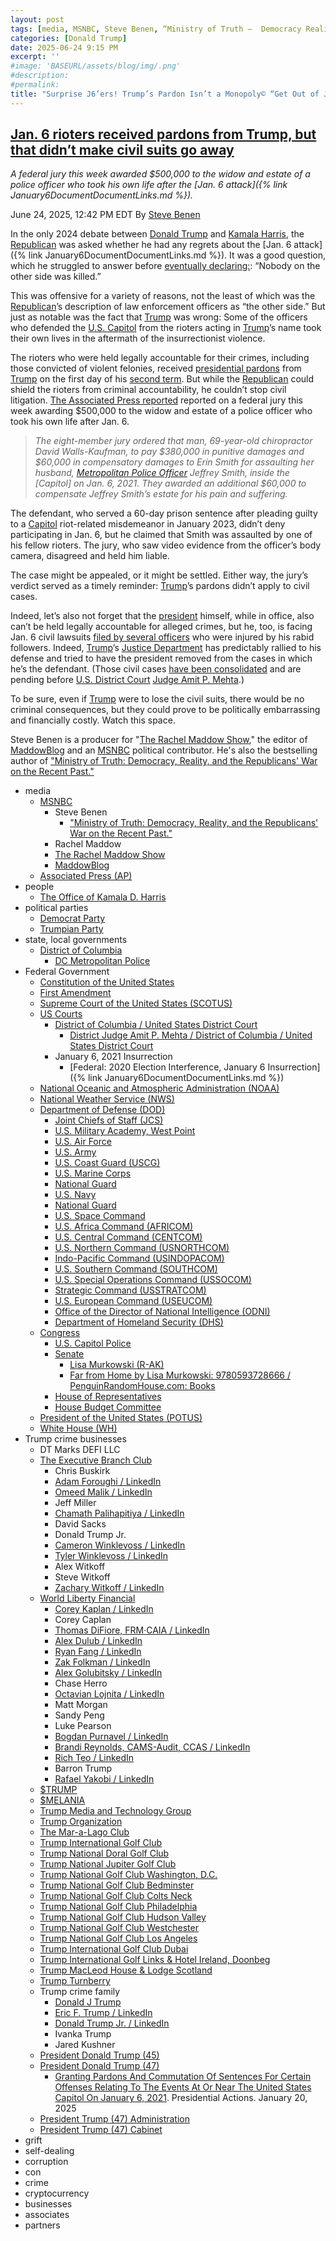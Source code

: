 ```yaml
---
layout: post
tags: [media, MSNBC, Steve Benen, “Ministry of Truth –  Democracy Reality and the Republicans’ War on the Recent Past.”, Rachel Maddow, The Rachel Maddow Show, MaddowBlog, Associated Press (AP), people, The Office of Kamala D. Harris, political parties, Democrat Party, Trumpian Party, state local governments, District of Columbia, DC Metropolitan Police, Federal Government, Constitution of the United States, First Amendment, Supreme Court of the United States (SCOTUS), US Courts, District of Columbia / United States District Court, District Judge Amit P. Mehta / District of Columbia / United States District Court, January 6 2021 Insurrection, Federal –  2020 Election Interference January 6 Insurrection, National Oceanic and Atmospheric Administration (NOAA), National Weather Service (NWS), Department of Defense (DOD), Joint Chiefs of Staff (JCS), U.S. Military Academy West Point, U.S. Air Force, U.S. Army, U.S. Coast Guard (USCG), U.S. Marine Corps, National Guard, U.S. Navy, National Guard, U.S. Space Command, U.S. Africa Command (AFRICOM), U.S. Central Command (CENTCOM), U.S. Northern Command (USNORTHCOM), Indo-Pacific Command (USINDOPACOM), U.S. Southern Command (SOUTHCOM), U.S. Special Operations Command (USSOCOM), Strategic Command (USSTRATCOM), U.S. European Command (USEUCOM), Office of the Director of National Intelligence (ODNI), Department of Homeland Security (DHS), Congress, U.S. Capitol Police, Senate, Lisa Murkowski (R-AK), Far from Home by Lisa Murkowski –  9780593728666 / PenguinRandomHouse.com –  Books, House of Representatives, House Budget Committee, President of the United States (POTUS), White House (WH), Trump crime businesses, DT Marks DEFI LLC, The Executive Branch Club, Chris Buskirk, Adam Foroughi / LinkedIn, Omeed Malik / LinkedIn, Jeff Miller, Chamath Palihapitiya / LinkedIn, David Sacks, Donald Trump Jr., Cameron Winklevoss / LinkedIn, Tyler Winklevoss / LinkedIn, Alex Witkoff, Steve Witkoff, Zachary Witkoff / LinkedIn, World Liberty Financial, Corey Kaplan / LinkedIn, Corey Caplan, Thomas DiFiore FRM·CAIA / LinkedIn, Alex Dulub / LinkedIn, Ryan Fang / LinkedIn, Zak Folkman / LinkedIn, Alex Golubitsky / LinkedIn, Chase Herro, Octavian Lojnita / LinkedIn, Matt Morgan, Sandy Peng, Luke Pearson, Bogdan Purnavel / LinkedIn, Brandi Reynolds CAMS-Audit CCAS / LinkedIn, Rich Teo / LinkedIn, Barron Trump, Rafael Yakobi / LinkedIn, $TRUMP, $MELANIA, Trump Media and Technology Group, Trump Organization, The Mar-a-Lago Club, Trump International Golf Club, Trump National Doral Golf Club, Trump National Jupiter Golf Club, Trump National Golf Club Washington D.C., Trump National Golf Club Bedminster, Trump National Golf Club Colts Neck, Trump National Golf Club Philadelphia, Trump National Golf Club Hudson Valley, Trump National Golf Club Westchester, Trump National Golf Club Los Angeles, Trump International Golf Club Dubai, Trump International Golf Links & Hotel Ireland Doonbeg, Trump MacLeod House & Lodge Scotland, Trump Turnberry, Trump crime family, Donald J Trump, Eric F. Trump / LinkedIn, Donald Trump Jr. / LinkedIn, Ivanka Trump, Jared Kushner, President Donald Trump (45), President Donald Trump (47), Granting Pardons And Commutation Of Sentences For Certain Offenses Relating To The Events At Or Near The United States Capitol On January 6 2021. Presidential Actions. January 20 2025, President Trump (47) Administration, President Trump (47) Cabinet, grift, self-dealing, corruption, con, crime, cryptocurrency, businesses, associates, partners]
categories: [Donald Trump]
date: 2025-06-24 9:15 PM
excerpt: ''
#image: 'BASEURL/assets/blog/img/.png'
#description:
#permalink:
title: "Surprise J6’ers! Trump’s Pardon Isn’t a Monopoly© “Get Out of Jail/Fine Free Card” For Civil Lawsuits. Even Trump As President Ain’t Immune!"
---
```



## [Jan. 6 rioters received pardons from Trump, but that didn’t make civil suits go away](https://www.msnbc.com/rachel-maddow-show/maddowblog/jan-6-rioters-received-pardons-trump-didnt-make-civil-suits-go-away-rcna214772)

*A federal jury this week awarded \$500,000 to the widow and estate of a police officer who took his own life after the [Jan. 6 attack]({% link January6DocumentDocumentLinks.md %}).*

June 24, 2025, 12:42 PM EDT
By [Steve Benen](https://www.msnbc.com/author/steve-benen-ncpn433601)

In the only 2024 debate between [Donald Trump](https://www.msnbc.com/rachel-maddow-show/maddowblog/trump-drops-f-bomb-israel-iran-face-accusations-ceasefire-violations-rcna214698) and [Kamala Harris](https://kamalaharris.com/), the [Republican](https://www.gop.com/) was asked whether he had any regrets about the [Jan. 6 attack]({% link January6DocumentDocumentLinks.md %}). It was a good question, which he struggled to answer before [eventually declaring:](https://www.msnbc.com/rachel-maddow-show/maddowblog/debate-trump-claims-nothing-jan-6-attack-rcna170639): “Nobody on the other side was killed.”

This was offensive for a variety of reasons, not the least of which was the [Republican](https://www.gop.com/)’s description of law enforcement officers as “the other side.” But just as notable was the fact that [Trump](https://www.donaldjtrump.com/) was wrong: Some of the officers who defended the [U.S. Capitol](https://www.congress.gov/) from the rioters acting in [Trump](https://www.donaldjtrump.com/)’s name took their own lives in the aftermath of the insurrectionist violence.

The rioters who were held legally accountable for their crimes, including those convicted of violent felonies, received [presidential pardons](https://www.whitehouse.gov/presidential-actions/2025/01/granting-pardons-and-commutation-of-sentences-for-certain-offenses-relating-to-the-events-at-or-near-the-united-states-capitol-on-january-6-2021/) from [Trump](https://www.donaldjtrump.com/) on the first day of his [second term](https://www.whitehouse.gov/administration/donald-j-trump/). But while the [Republican](https://www.gop.com/,) could shield the rioters from criminal accountability, he couldn’t stop civil litigation. [The Associated Press reported](https://apnews.com/article/officer-jeffrey-smith-trump-capitol-riot-trial-8b9c2130923fbd17f0e3bc9c10b538f2) reported on a federal jury this week awarding \$500,000 to the widow and estate of a police officer who took his own life after Jan. 6.

> *The eight-member jury ordered that man, 69-year-old chiropractor David Walls-Kaufman, to pay \$380,000 in punitive damages and \$60,000 in compensatory damages to Erin Smith for assaulting her husband, [Metropolitan Police Officer](https://mpdc.dc.gov/node) Jeffrey Smith, inside the [Capitol] on Jan. 6, 2021. They awarded an additional \$60,000 to compensate Jeffrey Smith’s estate for his pain and suffering.*

The defendant, who served a 60-day prison sentence after pleading guilty to a [Capitol](https://www.congress.gov/) riot-related misdemeanor in January 2023, didn’t deny participating in Jan. 6, but he claimed that Smith was assaulted by one of his fellow rioters. The jury, who saw video evidence from the officer’s body camera, disagreed and held him liable.

The case might be appealed, or it might be settled. Either way, the jury’s verdict served as a timely reminder: [Trump](https://www.donaldjtrump.com/)’s pardons didn’t apply to civil cases.

Indeed, let’s also not forget that the [president](https://www.whitehouse.gov/) himself, while in office, also can’t be held legally accountable for alleged crimes, but he, too, is facing Jan. 6 civil lawsuits [filed by several officers](https://www.msnbc.com/rachel-maddow-show/maddowblog/trumps-justice-department-seeks-shield-president-jan-6-civil-cases-rcna197505) who were injured by his rabid followers. Indeed, [Trump](https://www.donaldjtrump.com/)’s [Justice Department](https://www.justice.gov/) has predictably rallied to his defense and tried to have the president removed from the cases in which he’s the defendant. (Those civil cases [have been consolidated](https://www.nytimes.com/2024/12/06/us/politics/trump-jan-6-civil-cases.html) and are pending before [U.S. District Court](https://www.dcd.uscourts.gov/) [Judge Amit P. Mehta](https://www.dcd.uscourts.gov/content/district-judge-amit-p-mehta).)

To be sure, even if [Trump](https://www.donaldjtrump.com/) were to lose the civil suits, there would be no criminal consequences, but they could prove to be politically embarrassing and financially costly. Watch this space.

Steve Benen is a producer for "[The Rachel Maddow Show](https://www.msnbc.com/rachel-maddow-show)," the editor of [MaddowBlog](https://www.msnbc.com/rachel-maddow-show) and an [MSNBC](https://www.msnbc.com/) political contributor. He's also the bestselling author of ["Ministry of Truth: Democracy, Reality, and the Republicans' War on the Recent Past."](https://www.harpercollins.com/products/ministry-of-truth-steve-benen)

- media
    - [MSNBC](https://www.msnbc.com/)
        - Steve Benen
            - ["Ministry of Truth: Democracy, Reality, and the Republicans' War on the Recent Past."](https://www.harpercollins.com/products/ministry-of-truth-steve-benen)
        - Rachel Maddow 
        - [The Rachel Maddow Show](https://www.msnbc.com/rachel-maddow-show)
        - [MaddowBlog](https://www.msnbc.com/rachel-maddow-show) 
    - [Associated Press (AP)](https://www.apnews.com/)
- people 
    - [The Office of Kamala D. Harris](https://kamalaharris.com/)
- political parties 
    - [Democrat Party](https://www.democrats.org/)
    - [Trumpian Party](https://www.gop.com/)
- state, local governments 
    - [District of Columbia](https://dc.gov/)
        - [DC Metropolitan Police](https://mpdc.dc.gov/node)
- Federal Government 
    - [Constitution of the United States](https://constitution.congress.gov/)
    - [First Amendment](https://constitution.congress.gov/constitution/amendment-1/)
    - [Supreme Court of the United States (SCOTUS)](https://www.supremecourt.gov/)
    - [US Courts](https://www.uscourts.gov/)
        - [District of Columbia / United States District Court](https://www.dcd.uscourts.gov/)
            - [District Judge Amit P. Mehta / District of Columbia / United States District Court](https://www.dcd.uscourts.gov/content/district-judge-amit-p-mehta)
        - January 6, 2021 Insurrection 
            - [Federal: 2020 Election Interference, January 6 Insurrection]({% link January6DocumentDocumentLinks.md %})
    - [National Oceanic and Atmospheric Administration (NOAA)](https://www.noaa.gov/)
    - [National Weather Service (NWS)](https://www.weather.gov/)
    - [Department of Defense (DOD)](https://www.defense.gov/)
        - [Joint Chiefs of Staff (JCS)](https://www.jcs.mil/)
        - [U.S. Military Academy, West Point](https://www.westpoint.edu/)
        - [U.S. Air Force](https://www.af.mil/)
        - [U.S. Army](https://www.army.mil/)
        - [U.S. Coast Guard (USCG)](https://www.uscg.mil/)
        - [U.S. Marine Corps](https://www.marines.mil/)
        - [National Guard](https://www.nationalguard.mil/)
        - [U.S. Navy](https://www.navy.mil/)
        - [National Guard](https://www.nationalguard.mil/)
        - [U.S. Space Command](https://www.spacecom.mil/)
        - [U.S. Africa Command (AFRICOM)](https://www.africom.mil/)
        - [U.S. Central Command (CENTCOM)](https://www.centcom.mil/)
        - [U.S. Northern Command (USNORTHCOM)](https://www.northcom.mil/)
        - [Indo-Pacific Command (USINDOPACOM)](https://www.pacom.mil/)
        - [U.S. Southern Command (SOUTHCOM)](http://www.southcom.mil/)
        - [U.S. Special Operations Command (USSOCOM)](https://www.socom.mil/)
        - [Strategic Command (USSTRATCOM)](http://www.stratcom.mil/)
        - [U.S. European Command (USEUCOM)](https://www.eucom.mil/)
        - [Office of the Director of National Intelligence (ODNI)](https://www.odni.gov/)
        - [Department of Homeland Security (DHS)](https://www.dhs.gov/)
    - [Congress](https;//www.congress.gov/)
        - [U.S. Capitol Police](https://www.uscp.gov/)
        - [Senate](https://www.senate.gov/)
            - [Lisa Murkowski (R-AK)](https://www.murkowski.senate.gov/)
            - [Far from Home by Lisa Murkowski: 9780593728666 / PenguinRandomHouse.com: Books](https://www.penguinrandomhouse.com/books/743990/far-from-home-by-lisa-murkowski-with-charles-wohlforth/)
        - [House of Representatives](https://www.house.gov/)
        - [House Budget Committee ](https://budget.house.gov/)
    - [President of the United States (POTUS)](https://www.whitehouse.gov/)
    - [White House (WH)](https://www.whitehouse.gov/)
- Trump crime businesses
    - DT Marks DEFI LLC
    - [The Executive Branch Club](https://www.theexecutivebranchclub.com/)
        - Chris Buskirk
        - [Adam Foroughi / LinkedIn](https://www.linkedin.com/in/adamforoughi/)
        - [Omeed Malik / LinkedIn](https://www.linkedin.com/in/omeed-malik-b483b1186/)
        - Jeff Miller
        - [Chamath Palihapitiya / LinkedIn](https://www.linkedin.com/in/chamath/)
        - David Sacks
        - Donald Trump Jr.
        - [Cameron Winklevoss / LinkedIn](https://www.linkedin.com/in/winklevoss/)
        - [Tyler Winklevoss / LinkedIn](https://www.linkedin.com/in/tylerwinklevoss/)
        - Alex Witkoff
        - Steve Witkoff
        - [Zachary Witkoff / LinkedIn](https://www.linkedin.com/in/zachary-witkoff-038a4143/)
    - [World Liberty Financial](https://worldlibertyfinancial.com/)
        - [Corey Kaplan / LinkedIn](https://www.linkedin.com/in/coreykaplan/)
        - Corey Caplan
        - [Thomas DiFiore, FRM·CAIA / LinkedIn](https://www.linkedin.com/in/thomasdifiore42/)
        - [Alex Dulub / LinkedIn](https://www.linkedin.com/in/alexei-dulub/)
        - [Ryan Fang / LinkedIn](https://www.linkedin.com/in/ryan-fang-245011a2/)
        - [Zak Folkman / LinkedIn](https://www.linkedin.com/in/zak-folkman-0300669a/)
        - [Alex Golubitsky / LinkedIn](https://www.linkedin.com/in/alexgolubitsky/)
        - Chase Herro
        - [Octavian Lojnita / LinkedIn](https://www.linkedin.com/in/octavian-lojnita/)
        - Matt Morgan
        - Sandy Peng
        - Luke Pearson
        - [Bogdan Purnavel / LinkedIn](https://www.linkedin.com/in/bogdan-purnavel-73b05a14b/)
        - [Brandi Reynolds, CAMS-Audit, CCAS / LinkedIn](https://www.linkedin.com/in/brandi-reynolds-cams-audit-ccas-64b8aa53/)
        - [Rich Teo / LinkedIn](https://www.linkedin.com/in/richteo/)
        - Barron Trump
        - [Rafael Yakobi / LinkedIn](https://www.linkedin.com/in/rafaelyakobi/)
    - [$TRUMP](https://gettrumpmemes.com/)
    - [$MELANIA](https://melaniameme.com/)
    - [Trump Media and Technology Group](https://tmtgcorp.com/)
    - [Trump Organization](https://www.trump.com/)
    - [The Mar-a-Lago Club](https://www.maralagoclub.com/)
    - [Trump International Golf Club](https://www.trumpinternationalpalmbeaches.com/)
    - [Trump National Doral Golf Club](https://www.trumpgolfdoral.com/)
    - [Trump National Jupiter Golf Club](https://www.trumpnationaljupiter.com/)
    - [Trump National Golf Club Washington, D.C.](https://www.trumpnationaldc.com/)
    - [Trump National Golf Club Bedminster](https://www.trumpnationalbedminster.com/)
    - [Trump National Golf Club Colts Neck](https://www.trumpcoltsneck.com/)
    - [Trump National Golf Club Philadelphia](https://www.trumpnationalphiladelphia.com/)
    - [Trump National Golf Club Hudson Valley](https://www.trumpnationalhudsonvalley.com/)
    - [Trump National Golf Club Westchester](https://www.trumpnationalwestchester.com/)
    - [Trump National Golf Club Los Angeles](https://www.trumpnationallosangeles.com/)
    - [Trump International Golf Club Dubai](https://www.trumpgolfdubai.com/)
    - [Trump International Golf Links & Hotel Ireland, Doonbeg](https://www.trumpgolfireland.com/)
    - [Trump MacLeod House & Lodge Scotland](https://www.trumphotels.com/macleod-house)
    - [Trump Turnberry](https://www.turnberry.co.uk/)
    - Trump crime family
        - [Donald J Trump](https://www.donaldjtrump.com/)
        - [Eric F. Trump / LinkedIn](https://www.linkedin.com/in/erictrump/)
        - [Donald Trump Jr. / LinkedIn](https://www.linkedin.com/in/donald-trump-jr-4454b862/)
        - Ivanka Trump
        - Jared Kushner
     - [President Donald Trump (45)](https://trumpwhitehouse.archives.gov/)
    - [President Donald Trump (47)](https://www.whitehouse.gov/administration/donald-j-trump/)
        - [Granting Pardons And Commutation Of Sentences For Certain Offenses Relating To The Events At Or Near The United States Capitol On January 6, 2021](https://www.whitehouse.gov/presidential-actions/2025/01/granting-pardons-and-commutation-of-sentences-for-certain-offenses-relating-to-the-events-at-or-near-the-united-states-capitol-on-january-6-2021/). Presidential Actions. January 20, 2025
    - [President Trump (47) Administration](https://www.whitehouse.gov/administration/)
    - [President Trump (47) Cabinet](https://www.whitehouse.gov/administration/the-cabinet/)
- grift
- self-dealing
- corruption
- con
- crime
- cryptocurrency 
- businesses
- associates
- partners
